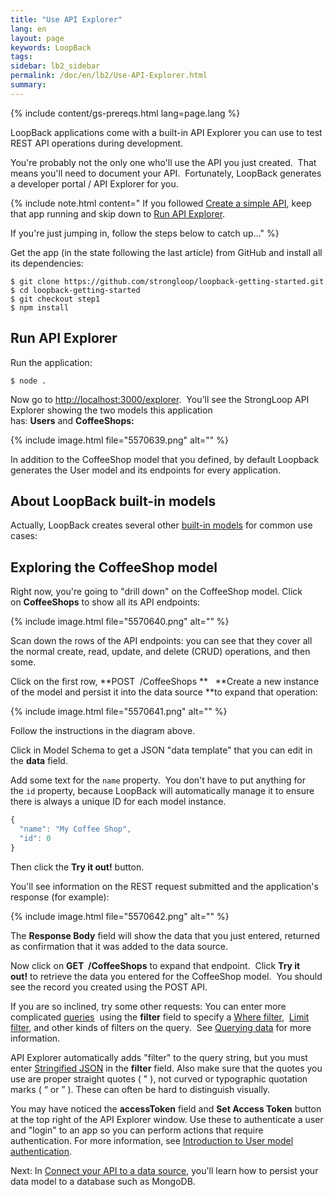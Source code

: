 ```yaml
---
title: "Use API Explorer"
lang: en
layout: page
keywords: LoopBack
tags:
sidebar: lb2_sidebar
permalink: /doc/en/lb2/Use-API-Explorer.html
summary:
---
```


{% include content/gs-prereqs.html lang=page.lang %}


LoopBack applications come with a built-in API Explorer you can use to test REST API operations during development.

You're probably not the only one who'll use the API you just created.  That means you'll need to document your API.  Fortunately, LoopBack generates a developer portal / API Explorer for you. 

{% include note.html content="
If you followed [Create a simple API](/doc/en/lb2/Create-a-simple-API.html), keep that app running and skip down to [Run API Explorer](#run-api-explorer).

If you're just jumping in, follow the steps below to catch up..." %}

Get the app (in the state following the last article) from GitHub and install all its dependencies:

```
$ git clone https://github.com/strongloop/loopback-getting-started.git
$ cd loopback-getting-started
$ git checkout step1
$ npm install
```

## Run API Explorer

Run the application:

`$ node .`

Now go to [http://localhost:3000/explorer](http://localhost:3000/explorer).  You'll see the StrongLoop API Explorer showing the two models this application has: **Users** and **CoffeeShops:** 

{% include image.html file="5570639.png" alt="" %}

In addition to the CoffeeShop model that you defined, by default Loopback generates the User model and its endpoints for every application.  

## About LoopBack built-in models

Actually, LoopBack creates several other [built-in models](/doc/{{page.lang}}/lb2/Using-built-in-models) for common use cases:

## Exploring the CoffeeShop model

Right now, you're going to "drill down" on the CoffeeShop model. Click on **CoffeeShops** to show all its API endpoints:

{% include image.html file="5570640.png" alt="" %}

Scan down the rows of the API endpoints: you can see that they cover all the normal create, read, update, and delete (CRUD) operations, and then some.

Click on the first row, **POST  /CoffeeShops **   **Create a new instance of the model and persist it into the data source **to expand that operation:

{% include image.html file="5570641.png" alt="" %}  

Follow the instructions in the diagram above.

Click in Model Schema to get a JSON "data template" that you can edit in the **data** field.  

Add some text for the `name` property.  You don't have to put anything for the `id` property, because LoopBack will automatically manage it to ensure there is always a unique ID for each model instance.

```js
{
  "name": "My Coffee Shop",
  "id": 0
}
```

Then click the **Try it out!** button.

You'll see information on the REST request submitted and the application's response (for example):

{% include image.html file="5570642.png" alt="" %}

The **Response Body** field will show the data that you just entered, returned as confirmation that it was added to the data source.

Now click on **GET  /CoffeeShops** to expand that endpoint.  Click **Try it out!** to retrieve the data you entered for the CoffeeShop model.  You should see the record you created using the POST API.

If you are so inclined, try some other requests: You can enter more complicated [queries](/doc/{{page.lang}}/lb2/Querying-data) 
using the **filter** field to specify a [Where filter](/doc/{{page.lang}}/lb2/Where-filter), 
[Limit filter](/doc/{{page.lang}}/lb2/Limit-filter), and other kinds of filters on the query. 
See [Querying data](/doc/{{page.lang}}/lb2/Querying-data) for more information.

API Explorer automatically adds \"filter\" to the query string, but you must enter [Stringified JSON](/doc/{{page.lang}}/lb2/Querying-data#using-stringified-json-in-rest-queries) in the **filter** field. Also make sure that the quotes you use are proper straight quotes ( \" ), not curved or typographic quotation marks ( “ or ” ). These can often be hard to distinguish visually.

You may have noticed the **accessToken** field and **Set Access Token** button at the top right of the API Explorer window. Use these to authenticate a user and "login" to an app so you can perform actions that require authentication. For more information, see [Introduction to User model authentication](/doc/{{page.lang}}/lb2/Introduction-to-User-model-authentication).

Next: In [Connect your API to a data source](/doc/{{page.lang}}/lb2/Connect-your-API-to-a-data-source.html), you'll learn how to persist your data model to a database such as MongoDB.
